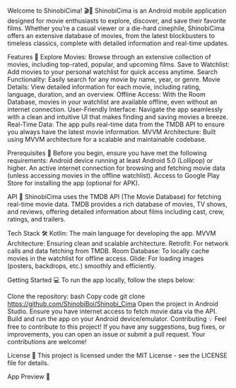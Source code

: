 Welcome to ShinobiCima! 🎬🍿
ShinobiCima is an Android mobile application designed for movie enthusiasts to explore, discover, and save their favorite films. Whether you’re a casual viewer or a die-hard cinephile, ShinobiCima offers an extensive database of movies, from the latest blockbusters to timeless classics, complete with detailed information and real-time updates.

Features 🌟
 Explore Movies: Browse through an extensive collection of movies, including top-rated, popular, and upcoming films.
 Save to Watchlist: Add movies to your personal watchlist for quick access anytime.
 Search Functionality: Easily search for any movie by name, year, or genre.
 Movie Details: View detailed information for each movie, including rating, language, duration, and an overview.
 Offline Access: With the Room Database, movies in your watchlist are available offline, even without an internet connection. 
 User-Friendly Interface: Navigate the app seamlessly with a clean and intuitive UI that makes finding and saving movies a breeze.
 Real-Time Data: The app pulls real-time data from the TMDB API to ensure you always have the latest movie information.
 MVVM Architecture: Built using MVVM architecture for a scalable and maintainable codebase.
 
 
Prerequisites 🎯
Before you begin, ensure you have met the following requirements:
 Android device running at least Android 5.0 (Lollipop) or higher.
 An active internet connection for browsing and fetching movie data (unless accessing movies in the offline watchlist).
 Access to Google Play Store for installing the app (optional for APK).
 
API 🔗
ShinobiCima uses the TMDB API (The Movie Database) for fetching real-time movie data. TMDB provides a rich database of movies, TV shows, and reviews, offering detailed information about films including cast, crew, ratings, and trailers.

Tech Stack 🛠️
Kotlin: The main language for developing the app.
MVVM Architecture: Ensuring clean and scalable architecture.
Retrofit: For network calls and data fetching from TMDB.
Room Database: To locally cache movies in the watchlist for offline access.
Glide: For loading images (posters, backdrops, etc.) smoothly and efficiently.

Getting Started 💻
To run the app locally, follow the steps below:

Clone the repository:
bash
Copy code
git clone https://github.com/ShinobiBoi/Shinobi_Cima
Open the project in Android Studio.
Ensure you have internet access to fetch movie data via the API.
Build and run the app on your Android device/emulator.
Contributing 💡
Feel free to contribute to this project! If you have any suggestions, bug fixes, or improvements, you can open an issue or submit a pull request. Your contributions are welcome!

License 📄
This project is licensed under the MIT License - see the LICENSE file for details.


App Preview 📲




